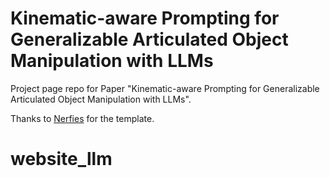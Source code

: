 # Kinematic-aware Prompting for Generalizable Articulated Object Manipulation with LLMs

Project page repo for Paper "Kinematic-aware Prompting for Generalizable Articulated Object Manipulation with LLMs".

Thanks to [Nerfies](https://nerfies.github.io/) for the template.
# website_llm
